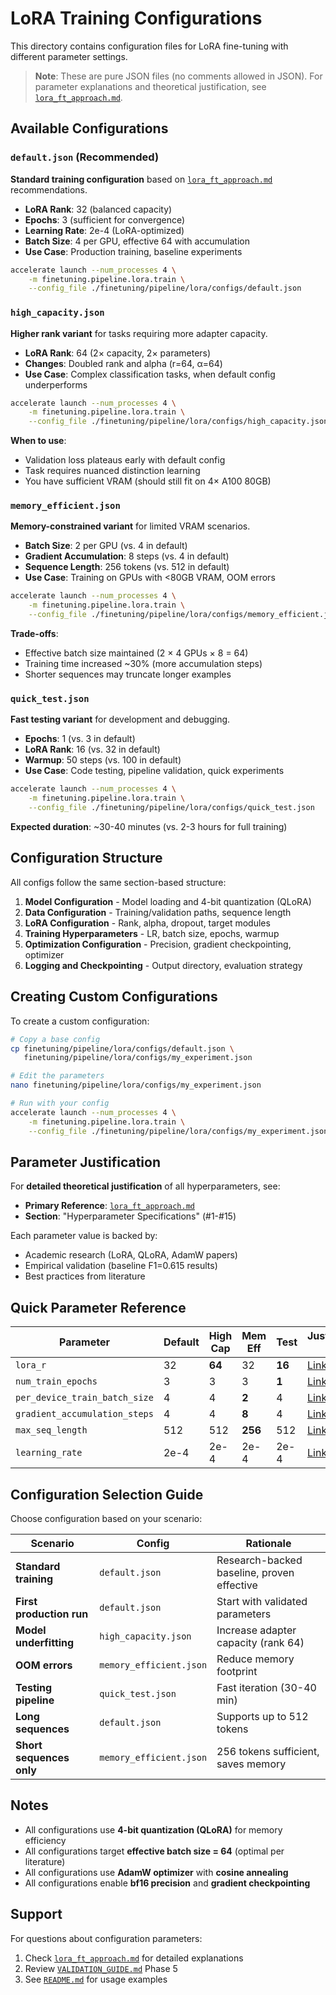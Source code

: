 # LoRA Training Configurations

This directory contains configuration files for LoRA fine-tuning with different parameter settings.

> **Note**: These are pure JSON files (no comments allowed in JSON). For parameter explanations and theoretical justification, see [`lora_ft_approach.md`](lora_ft_approach.md).

## Available Configurations

### `default.json` (Recommended)
**Standard training configuration** based on [`lora_ft_approach.md`](lora_ft_approach.md) recommendations.

- **LoRA Rank**: 32 (balanced capacity)
- **Epochs**: 3 (sufficient for convergence)
- **Learning Rate**: 2e-4 (LoRA-optimized)
- **Batch Size**: 4 per GPU, effective 64 with accumulation
- **Use Case**: Production training, baseline experiments

```bash
accelerate launch --num_processes 4 \
    -m finetuning.pipeline.lora.train \
    --config_file ./finetuning/pipeline/lora/configs/default.json
```

### `high_capacity.json`
**Higher rank variant** for tasks requiring more adapter capacity.

- **LoRA Rank**: 64 (2× capacity, 2× parameters)
- **Changes**: Doubled rank and alpha (r=64, α=64)
- **Use Case**: Complex classification tasks, when default config underperforms

```bash
accelerate launch --num_processes 4 \
    -m finetuning.pipeline.lora.train \
    --config_file ./finetuning/pipeline/lora/configs/high_capacity.json
```

**When to use**: 
- Validation loss plateaus early with default config
- Task requires nuanced distinction learning
- You have sufficient VRAM (should still fit on 4× A100 80GB)

### `memory_efficient.json`
**Memory-constrained variant** for limited VRAM scenarios.

- **Batch Size**: 2 per GPU (vs. 4 in default)
- **Gradient Accumulation**: 8 steps (vs. 4 in default)
- **Sequence Length**: 256 tokens (vs. 512 in default)
- **Use Case**: Training on GPUs with <80GB VRAM, OOM errors

```bash
accelerate launch --num_processes 4 \
    -m finetuning.pipeline.lora.train \
    --config_file ./finetuning/pipeline/lora/configs/memory_efficient.json
```

**Trade-offs**:
- Effective batch size maintained (2 × 4 GPUs × 8 = 64)
- Training time increased ~30% (more accumulation steps)
- Shorter sequences may truncate longer examples

### `quick_test.json`
**Fast testing variant** for development and debugging.

- **Epochs**: 1 (vs. 3 in default)
- **LoRA Rank**: 16 (vs. 32 in default)
- **Warmup**: 50 steps (vs. 100 in default)
- **Use Case**: Code testing, pipeline validation, quick experiments

```bash
accelerate launch --num_processes 4 \
    -m finetuning.pipeline.lora.train \
    --config_file ./finetuning/pipeline/lora/configs/quick_test.json
```

**Expected duration**: ~30-40 minutes (vs. 2-3 hours for full training)

## Configuration Structure

All configs follow the same section-based structure:

1. **Model Configuration** - Model loading and 4-bit quantization (QLoRA)
2. **Data Configuration** - Training/validation paths, sequence length
3. **LoRA Configuration** - Rank, alpha, dropout, target modules
4. **Training Hyperparameters** - LR, batch size, epochs, warmup
5. **Optimization Configuration** - Precision, gradient checkpointing, optimizer
6. **Logging and Checkpointing** - Output directory, evaluation strategy

## Creating Custom Configurations

To create a custom configuration:

```bash
# Copy a base config
cp finetuning/pipeline/lora/configs/default.json \
   finetuning/pipeline/lora/configs/my_experiment.json

# Edit the parameters
nano finetuning/pipeline/lora/configs/my_experiment.json

# Run with your config
accelerate launch --num_processes 4 \
    -m finetuning.pipeline.lora.train \
    --config_file ./finetuning/pipeline/lora/configs/my_experiment.json
```

## Parameter Justification

For **detailed theoretical justification** of all hyperparameters, see:
- **Primary Reference**: [`lora_ft_approach.md`](lora_ft_approach.md)
- **Section**: "Hyperparameter Specifications" (#1-#15)

Each parameter value is backed by:
- Academic research (LoRA, QLoRA, AdamW papers)
- Empirical validation (baseline F1=0.615 results)
- Best practices from literature

## Quick Parameter Reference

| Parameter | Default | High Cap | Mem Eff | Test | Justification Link |
|-----------|---------|----------|---------|------|-------------------|
| `lora_r` | 32 | **64** | 32 | **16** | [Link](lora_ft_approach.md#9-lora-rank-r-32) |
| `num_train_epochs` | 3 | 3 | 3 | **1** | [Link](lora_ft_approach.md#2-number-of-epochs-3) |
| `per_device_train_batch_size` | 4 | 4 | **2** | 4 | [Link](lora_ft_approach.md#3-batch-size-4-per-gpu-effective-16-with-4-gpus) |
| `gradient_accumulation_steps` | 4 | 4 | **8** | 4 | [Link](lora_ft_approach.md#4-gradient-accumulation-steps-4) |
| `max_seq_length` | 512 | 512 | **256** | 512 | [Link](lora_ft_approach.md#15-maximum-sequence-length-512) |
| `learning_rate` | 2e-4 | 2e-4 | 2e-4 | 2e-4 | [Link](lora_ft_approach.md#1-learning-rate-2e-4) |

## Configuration Selection Guide

Choose configuration based on your scenario:

| Scenario | Config | Rationale |
|----------|--------|-----------|
| **Standard training** | `default.json` | Research-backed baseline, proven effective |
| **First production run** | `default.json` | Start with validated parameters |
| **Model underfitting** | `high_capacity.json` | Increase adapter capacity (rank 64) |
| **OOM errors** | `memory_efficient.json` | Reduce memory footprint |
| **Testing pipeline** | `quick_test.json` | Fast iteration (30-40 min) |
| **Long sequences** | `default.json` | Supports up to 512 tokens |
| **Short sequences only** | `memory_efficient.json` | 256 tokens sufficient, saves memory |

## Notes

- All configurations use **4-bit quantization (QLoRA)** for memory efficiency
- All configurations target **effective batch size = 64** (optimal per literature)
- All configurations use **AdamW optimizer** with **cosine annealing**
- All configurations enable **bf16 precision** and **gradient checkpointing**

## Support

For questions about configuration parameters:
1. Check [`lora_ft_approach.md`](lora_ft_approach.md) for detailed explanations
2. Review [`VALIDATION_GUIDE.md`](../../../VALIDATION_GUIDE.md) Phase 5
3. See [`README.md`](../README.md) for usage examples
